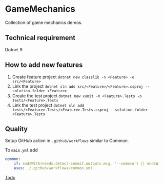 # GameMechanics

Collection of game mechanics demos.

## Technical requirement

Dotnet 9

## How to add new features

1. Create feature project `dotnet new classlib -n <Feature> -o src/<Feature>`
2. Link the project `dotnet sln add src/<Feature>/<Feature>.csproj --solution-folder <Feature>`
3. Create the test project `dotnet new xunit -n <Feature>.Tests -o tests/<Feature>.Tests`
4. Link the test project `dotnet sln add tests/<Feature>.Tests/<Feature>.Tests.csproj --solution-folder <Feature>.Tests`

## Quality

Setup GitHub action in `.github/workflows` similar to Common.

To `main.yml` add
```yml
common:
    if: endsWith(needs.detect-commit.outputs.msg, '--common') || endsWith(needs.detect-commit.outputs.msg, '--build')
    uses: ./.github/workflows/common.yml
```

[Todo](TODO.md)